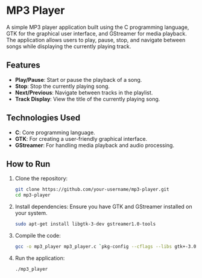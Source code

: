 # MP3 Player

A simple MP3 player application built using the C programming language, GTK for the graphical user interface, and GStreamer for media playback. The application allows users to play, pause, stop, and navigate between songs while displaying the currently playing track.

## Features

- **Play/Pause**: Start or pause the playback of a song.
- **Stop**: Stop the currently playing song.
- **Next/Previous**: Navigate between tracks in the playlist.
- **Track Display**: View the title of the currently playing song.

## Technologies Used

- **C**: Core programming language.
- **GTK**: For creating a user-friendly graphical interface.
- **GStreamer**: For handling media playback and audio processing.

## How to Run

1. Clone the repository:
   ```bash
   git clone https://github.com/your-username/mp3-player.git
   cd mp3-player
   ```

2. Install dependencies:
   Ensure you have GTK and GStreamer installed on your system.
   ```bash
   sudo apt-get install libgtk-3-dev gstreamer1.0-tools
   ```

3. Compile the code:
   ```bash
   gcc -o mp3_player mp3_player.c `pkg-config --cflags --libs gtk+-3.0 gstreamer-1.0`
   ```

4. Run the application:
   ```bash
   ./mp3_player
   ```
